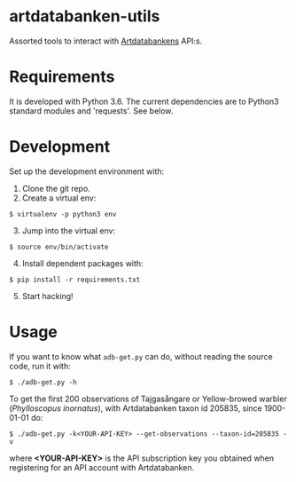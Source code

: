 # artdatabanken-utils

Assorted tools to interact with [Artdatabankens](https://api-portal.artdatabanken.se/) API:s.

# Requirements

It is developed with Python 3.6. The current dependencies are to Python3 standard modules and 'requests'. See below.

# Development

Set up the development environment with:

 1. Clone the git repo.
 2. Create a virtual env:
```
$ virtualenv -p python3 env
```
 3. Jump into the virtual env:
```
$ source env/bin/activate
```
 4. Install dependent packages with:
```
$ pip install -r requirements.txt
```
 5. Start hacking!

# Usage

If you want to know what `adb-get.py` can do, without reading the source code, run it with:
```
$ ./adb-get.py -h
```

To get the first 200 observations of Tajgasångare or Yellow-browed warbler (*Phylloscopus inornatus*), with Artdatabanken taxon id 205835, since 1900-01-01 do:
```
$ ./adb-get.py -k<YOUR-API-KEY> --get-observations --taxon-id=205835 -v
```

where **\<YOUR-API-KEY\>** is the API subscription key you obtained when registering
for an API account with Artdatabanken.
